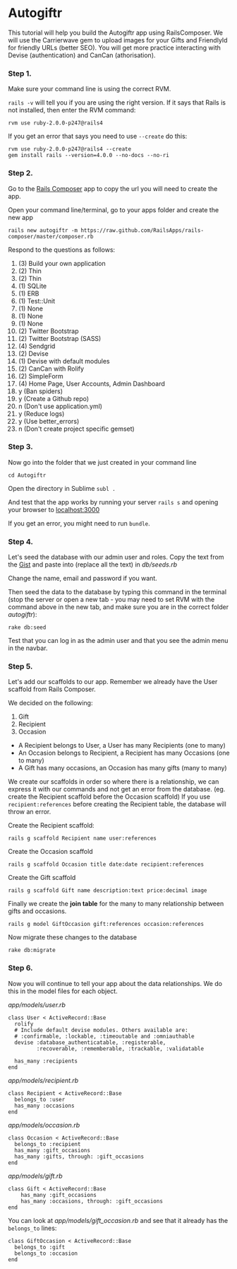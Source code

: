 # Autogiftr

This tutorial will help you build the Autogiftr app using RailsComposer.
We will use the Carrierwave gem to upload images for your Gifts and FriendlyId for friendly URLs (better SEO).
You will get more practice interacting with Devise (authentication) and CanCan (athorisation).

### Step 1.

Make sure your command line is using the correct RVM.

`rails -v` will tell you if you are using the right version. If it says that Rails is not installed, then enter the RVM command:

```
rvm use ruby-2.0.0-p247@rails4
```

If you get an error that says you need to use `--create` do this:

```
rvm use ruby-2.0.0-p247@rails4 --create
gem install rails --version=4.0.0 --no-docs --no-ri
```


### Step 2. 

Go to the [Rails Composer](http://railsapps.github.io/rails-composer/) app to copy the url you will need to create the app.

Open your command line/terminal, go to your apps folder and create the new app

```
rails new autogiftr -m https://raw.github.com/RailsApps/rails-composer/master/composer.rb
```

Respond to the questions as follows:

1. (3) Build your own application
2. (2) Thin
3. (2) Thin
4. (1) SQLite
5. (1) ERB
6. (1) Test::Unit
7. (1) None
8. (1) None
9. (1) None
10. (2) Twitter Bootstrap
11. (2) Twitter Bootstrap (SASS)
12. (4) Sendgrid
13. (2) Devise
14. (1) Devise with default modules
15. (2) CanCan with Rolify
16. (2) SimpleForm
17. (4) Home Page, User Accounts, Admin Dashboard
18. y (Ban spiders)
19. y (Create a Github repo)
20. n (Don't use application.yml)
21. y (Reduce logs)
22. y (Use better_errors)
23. n (Don't create project specific gemset)

### Step 3.

Now go into the folder that we just created in your command line

```
cd Autogiftr
```

Open the directory in Sublime `subl .`

And test that the app works by running your server `rails s` and opening your browser to [localhost:3000](localhost:3000)

If you get an error, you might need to run `bundle`.

### Step 4.

Let's seed the database with our admin user and roles. Copy the text from the [Gist](https://gist.github.com/pedrogrande/5632376) and paste into (replace all the text) in *db/seeds.rb*

Change the name, email and password if you want.

Then seed the data to the database by typing this command in the terminal (stop the server or open a new tab - you may need to set RVM with the command above in the new tab, and make sure you are in the correct folder *autogiftr*):

```
rake db:seed
```

Test that you can log in as the admin user and that you see the admin menu in the navbar.

### Step 5.

Let's add our scaffolds to our app. Remember we already have the User scaffold from Rails Composer.

We decided on the following:

1. Gift
2. Recipient
3. Occasion

+ A Recipient belongs to User, a User has many Recipients (one to many)
+ An Occasion belongs to Recipient, a Recipient has many Occasions (one to many)
+ A Gift has many occasions, an Occasion has many gifts (many to many)

We create our scaffolds in order so where there is a relationship, we can express it with our commands and not get an error from the database. (eg. create the Recipient scaffold before the Occasion scaffold) If you use `recipient:references` before creating the Recipient table, the database will throw an error.

Create the Recipient scaffold:
```
rails g scaffold Recipient name user:references
```

Create the Occasion scaffold
```
rails g scaffold Occasion title date:date recipient:references
```

Create the Gift scaffold
```
rails g scaffold Gift name description:text price:decimal image
```

Finally we create the **join table** for the many to many relationship between gifts and occasions.
```
rails g model GiftOccasion gift:references occasion:references
```

Now migrate these changes to the database
```
rake db:migrate
```

### Step 6.

Now you will continue to tell your app about the data relationships. We do this in the model files for each object.

*app/models/user.rb*
```
class User < ActiveRecord::Base
  rolify
  # Include default devise modules. Others available are:
  # :confirmable, :lockable, :timeoutable and :omniauthable
  devise :database_authenticatable, :registerable,
         :recoverable, :rememberable, :trackable, :validatable

  has_many :recipients
end
```

*app/models/recipient.rb*
```
class Recipient < ActiveRecord::Base
  belongs_to :user
  has_many :occasions
end
```

*app/models/occasion.rb*
```
class Occasion < ActiveRecord::Base
  belongs_to :recipient
  has_many :gift_occasions
  has_many :gifts, through: :gift_occasions
end
```

*app/models/gift.rb*
```
class Gift < ActiveRecord::Base
	has_many :gift_occasions
	has_many :occasions, through: :gift_occasions
end
```

You can look at *app/models/gift_occasion.rb* and see that it already has the `belongs_to` lines:
```
class GiftOccasion < ActiveRecord::Base
  belongs_to :gift
  belongs_to :occasion
end
```




















